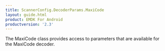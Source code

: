 ```yaml
---
title: ScannerConfig.DecoderParams.MaxiCode
layout: guide.html
product: EMDK For Android
productversion: '2.3'
---
```


The MaxiCode class provides access to parameters that are available
 for the MaxiCode decoder.













